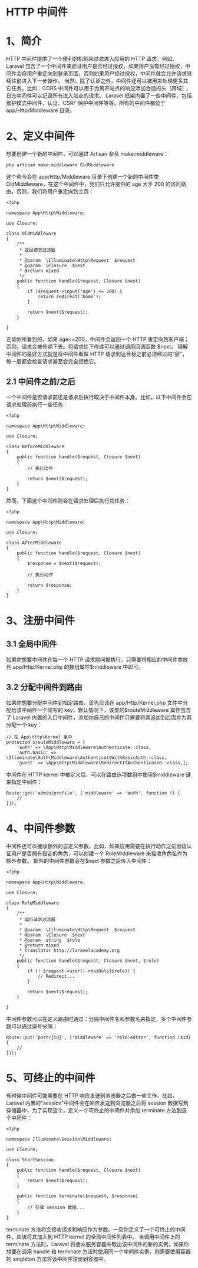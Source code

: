 # HTTP 中间件

# 1、简介
HTTP 中间件提供了一个便利的机制来过滤进入应用的 HTTP 请求。例如，Laravel 包含了一个中间件来验证用户是否经过授权，如果用户没有经过授权，中间件会将用户重定向到登录页面，否则如果用户经过授权，中间件就会允许请求继续往前进入下一步操作。
当然，除了认证之外，中间件还可以被用来处理更多其它任务。比如：CORS 中间件可以用于为离开站点的响应添加合适的头（跨域）；日志中间件可以记录所有进入站点的请求。
Laravel 框架内置了一些中间件，包括维护模式中间件、认证、CSRF 保护中间件等等。所有的中间件都位于 app/Http/Middleware 目录。
# 2、定义中间件
想要创建一个新的中间件，可以通过 Artisan 命令 make:middleware：

```
php artisan make:middleware OldMiddleware
```

这个命令会在 app/Http/Middleware 目录下创建一个新的中间件类 OldMiddleware，在这个中间件中，我们只允许提供的 age 大于 200 的访问路由，否则，我们将用户重定向到主页：

```
<?php

namespace App\Http\Middleware;

use Closure;

class OldMiddleware
{
    /**
     * 返回请求过滤器
     *
     * @param  \Illuminate\Http\Request  $request
     * @param  \Closure  $next
     * @return mixed
     */
    public function handle($request, Closure $next)
    {
        if ($request->input('age') <= 200) {
            return redirect('home');
        }

        return $next($request);
    }

}
```

正如你所看到的，如果 age<=200，中间件会返回一个 HTTP 重定向到客户端；否则，请求会被传递下去。将请求往下传递可以通过调用回调函数 $next。
理解中间件的最好方式就是将中间件看做 HTTP 请求到达目标之前必须经过的“层”，每一层都会检查请求甚至会完全拒绝它。
## 2.1 中间件之前/之后
一个中间件是否请求前还是请求后执行取决于中间件本身。比如，以下中间件会在请求处理前执行一些任务：

```
<?php

namespace App\Http\Middleware;

use Closure;

class BeforeMiddleware
{
    public function handle($request, Closure $next)
    {
        // 执行动作

        return $next($request);
    }
}
```

然而，下面这个中间件则会在请求处理后执行其任务：

```
<?php

namespace App\Http\Middleware;

use Closure;

class AfterMiddleware
{
    public function handle($request, Closure $next)
    {
        $response = $next($request);

        // 执行动作

        return $response;
    }
}
```

# 3、注册中间件
## 3.1 全局中间件
如果你想要中间件在每一个 HTTP 请求期间被执行，只需要将相应的中间件类放到 app/Http/Kernel.php 的数组属性$middleware 中即可。
## 3.2 分配中间件到路由
如果你想要分配中间件到指定路由，首先应该在 app/Http/Kernel.php 文件中分配给该中间件一个简写的 key，默认情况下，该类的$routeMiddleware 属性包含了 Laravel 内置的入口中间件，添加你自己的中间件只需要将其追加到后面并为其分配一个 key：

```
// 在 App\Http\Kernel 里中
protected $routeMiddleware = [
    'auth' => \App\Http\Middleware\Authenticate::class,
    'auth.basic' => \Illuminate\Auth\Middleware\AuthenticateWithBasicAuth::class,
    'guest' => \App\Http\Middleware\RedirectIfAuthenticated::class,];
```

中间件在 HTTP kernel 中被定义后，可以在路由选项数组中使用$middleware 键来指定中间件：

```
Route::get('admin/profile', ['middleware' => 'auth', function () {
    //
}]);
```

# 4、中间件参数
中间件还可以接收额外的自定义参数，比如，如果应用需要在执行动作之前验证认证用户是否拥有指定的角色，可以创建一个 RoleMiddleware 来接收角色名作为额外参数。
额外的中间件参数会在$next 参数之后传入中间件：

```
<?php

namespace App\Http\Middleware;

use Closure;

class RoleMiddleware
{
    /**
     * 运行请求过滤器
     *
     * @param  \Illuminate\Http\Request  $request
     * @param  \Closure  $next
     * @param  string  $role
     * @return mixed
     * translator http://laravelacademy.org
     */
    public function handle($request, Closure $next, $role)
    {
        if (! $request->user()->hasRole($role)) {
            // Redirect...
        }

        return $next($request);
    }

}
```

中间件参数可以在定义路由时通过：分隔中间件名和参数名来指定，多个中间件参数可以通过逗号分隔：

```
Route::put('post/{id}', ['middleware' => 'role:editor', function ($id) {
    //
}]);
```

# 5、可终止的中间件
有时候中间件可能需要在 HTTP 响应发送到浏览器之后做一些工作。比如，Laravel 内置的“session”中间件会在响应发送到浏览器之后将 session 数据写到存储器中，为了实现这个，定义一个可终止的中间件并添加 terminate 方法到这个中间件：

```
<?php

namespace Illuminate\Session\Middleware;

use Closure;

class StartSession
{
    public function handle($request, Closure $next)
    {
        return $next($request);
    }

    public function terminate($request, $response)
    {
        // 存储 session 数据...
    }
}
```

terminate 方法将会接收请求和响应作为参数。一旦你定义了一个可终止的中间件，应该将其加入到 HTTP kernel 的全局中间件列表中。
当调用中间件上的 terminate 方法时，Laravel 将会从服务容器中取出该中间件的新的实例，如果你想要在调用 handle 和 terminate 方法时使用同一个中间件实例，则需要使用容器的 singleton 方法将该中间件注册到容器中。